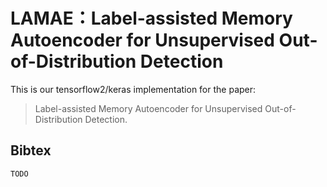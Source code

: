 # LAMAE：Label-assisted Memory Autoencoder for Unsupervised Out-of-Distribution Detection
This is our tensorflow2/keras implementation for the paper:
> Label-assisted Memory Autoencoder for Unsupervised Out-of-Distribution Detection. 

## Bibtex
``` 
TODO
```
